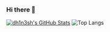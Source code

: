 ### Hi there 👋

[![dh1n3sh's GitHub Stats](https://github-readme-stats.dh1n3sh.vercel.app/api?username=dh1n3sh&count_private=true&theme=radical&show_icons=true)](https://github.com/dh1n3sh)
![Top Langs](https://github-readme-stats.dh1n3sh.vercel.app/api/top-langs/?username=dh1n3sh&theme=radical&layout=compact)


<!--
**dh1n3sh/dh1n3sh** is a ✨ _special_ ✨ repository because its `README.md` (this file) appears on your GitHub profile.

Here are some ideas to get you started:

- 🔭 I’m currently working on ...
- 🌱 I’m currently learning ...
- 👯 I’m looking to collaborate on ...
- 🤔 I’m looking for help with ...
- 💬 Ask me about ...
- 📫 How to reach me: ...
- 😄 Pronouns: ...
- ⚡ Fun fact: ...
-->
